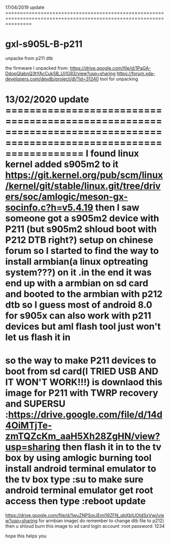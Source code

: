 
17/04/2019 update =====================================================================================================================
# gxl-s905L-B-p211
unpacke from p211 dtb

the firmware I unpacked from: https://drive.google.com/file/d/1PaGA-DdopQlabnQ3tYAcCukSB_Ui1G83/view?usp=sharing
https://forum.xda-developers.com/devdb/project/dl/?id=31240 tool for unpacking 


13/02/2020 update =====================================================================================================================
I found linux kernel added s905m2 to it https://git.kernel.org/pub/scm/linux/kernel/git/stable/linux.git/tree/drivers/soc/amlogic/meson-gx-socinfo.c?h=v5.4.19 then I saw someone got a s905m2 device with P211 (but s905m2 shloud boot with P212 DTB right?) setup on chinese forum so I started to find the way to install armbian(a linux optreating system???) on it .in the end it was end up with a armbian on sd card and booted to the armbian with p212 dtb so I guess most of android 8.0 for s905x can also work with p211 devices but aml flash tool just won't let us flash it in
========================================================================================================================================
so the way to make P211 devices to boot from sd card(I TRIED USB AND IT WON'T WORK!!!) is downlaod this image for P211 with TWRP recovery and SUPERSU :https://drive.google.com/file/d/14d4OiMTjTe-zmTQZcKm_aaH5Xh28ZgHN/view?usp=sharing then flash it in to the tv box by using amlogic burning tool install android terminal emulator to the tv box type :su to make sure android terminal emulator get root access
then type :reboot update 
=========================================================================================================================================
https://drive.google.com/file/d/1wuZNPSorJEmi19ZFN_qbXblUOtdSxVwi/view?usp=sharing for armbian image( do remember to change dtb file to p212)
then u shloud burn this image to sd card 
login
account :root
password: 1234

hope this helps you 
